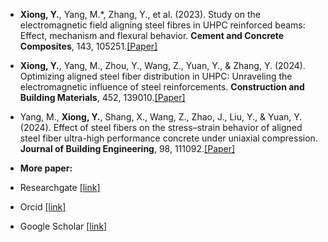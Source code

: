- <strong>Xiong, Y.</strong>, Yang, M.*, Zhang, Y., et al. (2023). Study on the electromagnetic field aligning steel fibres in UHPC reinforced beams: Effect, mechanism and flexural behavior. <strong>Cement and Concrete Composites</strong>, 143, 105251.[[Paper]](https://doi.org/10.1016/j.cemconcomp.2023.105251)

- <strong>Xiong, Y.</strong>, Yang, M., Zhou, Y., Wang, Z., Yuan, Y., & Zhang, Y. (2024). Optimizing aligned steel fiber distribution in UHPC: Unraveling the electromagnetic influence of steel reinforcements. <strong>Construction and Building Materials</strong>, 452, 139010.[[Paper]](https://doi.org/10.1016/j.conbuildmat.2024.139010)

- Yang, M., <strong>Xiong, Y.</strong>, Shang, X., Wang, Z., Zhao, J., Liu, Y., & Yuan, Y. (2024). Effect of steel fibers on the stress–strain behavior of aligned steel fiber ultra-high performance concrete under uniaxial compression. <strong>Journal of Building Engineering</strong>, 98, 111092.[[Paper]](https://doi.org/10.1016/j.jobe.2024.111092)

- <strong> More paper:</strong>
- Researchgate   [[link]](https://www.researchgate.net/profile/Yongming-Xiong-xiongyongming-2) 
- Orcid          [[link]](https://orcid.org/my-orcid?orcid=0000-0002-0216-7440) 
- Google Scholar [[link]](https://scholar.google.com/citations?hl=en&user=w7YrBf4AAAAJ&view_op=list_works&sortby=pubdate) 